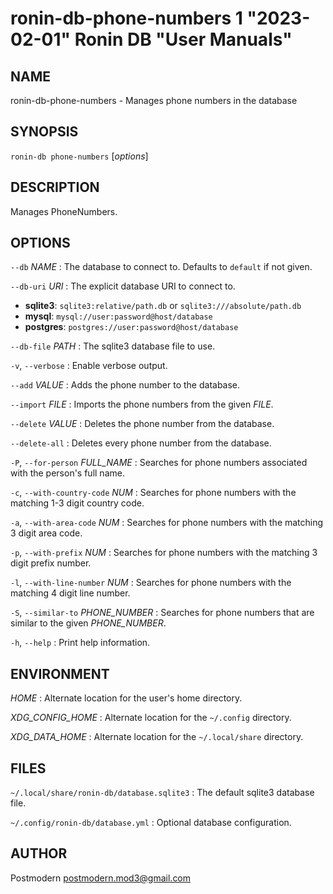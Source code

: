 # ronin-db-phone-numbers 1 "2023-02-01" Ronin DB "User Manuals"

## NAME

ronin-db-phone-numbers - Manages phone numbers in the database

## SYNOPSIS

`ronin-db phone-numbers` [*options*]

## DESCRIPTION

Manages PhoneNumbers.

## OPTIONS

`--db` *NAME*
: The database to connect to. Defaults to `default` if not given.

`--db-uri` *URI*
: The explicit database URI to connect to.

  * **sqlite3**: `sqlite3:relative/path.db` or `sqlite3:///absolute/path.db`
  * **mysql**: `mysql://user:password@host/database`
  * **postgres**: `postgres://user:password@host/database`

`--db-file` *PATH*
: The sqlite3 database file to use.

`-v`, `--verbose`
: Enable verbose output.

`--add` *VALUE*
: Adds the phone number to the database.

`--import` *FILE*
: Imports the phone numbers from the given *FILE*.

`--delete` *VALUE*
: Deletes the phone number from the database.

`--delete-all`
: Deletes every phone number from the database.

`-P`, `--for-person` *FULL_NAME*
: Searches for phone numbers associated with the person's full name.

`-c`, `--with-country-code` *NUM*
: Searches for phone numbers with the matching 1-3 digit country code.

`-a`, `--with-area-code` *NUM*
: Searches for phone numbers with the matching 3 digit area code.

`-p`, `--with-prefix` *NUM*
: Searches for phone numbers with the matching 3 digit prefix number.

`-l`, `--with-line-number` *NUM*
: Searches for phone numbers with the matching 4 digit line number.

`-S`, `--similar-to` *PHONE_NUMBER*
: Searches for phone numbers that are similar to the given *PHONE_NUMBER*.

`-h`, `--help`
: Print help information.

## ENVIRONMENT

*HOME*
: Alternate location for the user's home directory.

*XDG_CONFIG_HOME*
: Alternate location for the `~/.config` directory.

*XDG_DATA_HOME*
: Alternate location for the `~/.local/share` directory.

## FILES

`~/.local/share/ronin-db/database.sqlite3`
: The default sqlite3 database file.

`~/.config/ronin-db/database.yml`
: Optional database configuration.

## AUTHOR

Postmodern <postmodern.mod3@gmail.com>

